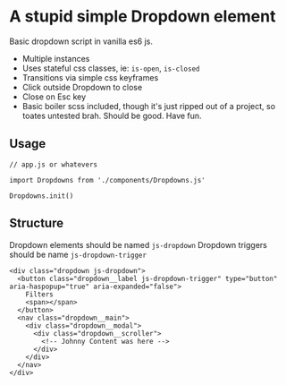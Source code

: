 # A stupid simple Dropdown element

Basic dropdown script in vanilla es6 js.

- Multiple instances
- Uses stateful css classes, ie: `is-open`, `is-closed`
- Transitions via simple css keyframes
- Click outside Dropdown to close
- Close on Esc key
- Basic boiler scss included, though it's just ripped out of a project, so toates untested brah. Should be good. Have fun.


## Usage

```
// app.js or whatevers

import Dropdowns from './components/Dropdowns.js'

Dropdowns.init()

```


## Structure

Dropdown elements should be named `js-dropdown`
Dropdown triggers should be name `js-dropdown-trigger`

```
<div class="dropdown js-dropdown">
  <button class="dropdown__label js-dropdown-trigger" type="button" aria-haspopup="true" aria-expanded="false">
    Filters
    <span></span>
  </button>
  <nav class="dropdown__main">
    <div class="dropdown__modal">
      <div class="dropdown__scroller">
        <!-- Johnny Content was here -->
      </div>
    </div>
  </nav>
</div>
```
